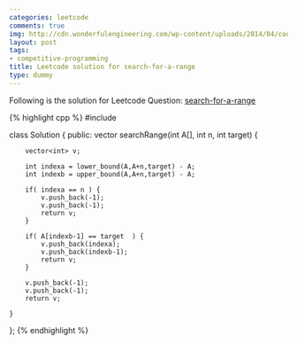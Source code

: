 ```yaml
---
categories: leetcode
comments: true
img: http://cdn.wonderfulengineering.com/wp-content/uploads/2014/04/code-wallpaper-6.png
layout: post
tags:
- competitive-programming
title: Leetcode solution for search-for-a-range
type: dummy
---
```


Following is the solution for Leetcode Question: [search-for-a-range](https://leetcode.com/problems/search-for-a-range/)

{% highlight cpp %}
#include <algorithm>

class Solution {
public:
    vector<int> searchRange(int A[], int n, int target) {
        
        vector<int> v;
        
        int indexa = lower_bound(A,A+n,target) - A;
        int indexb = upper_bound(A,A+n,target) - A;
		
		if( indexa == n ) {
			v.push_back(-1);
			v.push_back(-1);
			return v;
		}
		
		if( A[indexb-1] == target  ) {
			v.push_back(indexa);
			v.push_back(indexb-1);
			return v;
		}
		
		v.push_back(-1);
        v.push_back(-1);
        return v;
		
    }
};
{% endhighlight %}